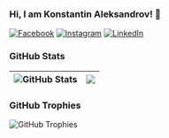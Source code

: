 ### Hi, I am Konstantin Aleksandrov! 👋

[![Facebook](https://img.shields.io/badge/-Facebook-00B2FF?style=flat-square&logo=Facebook&logoColor=white)](https://www.facebook.com/КонстантинАлександров/)
[![Instagram](https://img.shields.io/badge/-Instagram-e4405f?style=flat-square&logo=Instagram&logoColor=white)](https://www.instagram.com/thatguytiti/) 
[![LinkedIn](www.linkedin.com/in/konstantinaleksandrov)]() 

### GitHub Stats

| <img align="center" src="https://github-readme-stats.vercel.app/api?username=Konstantin2208&count_private=true&show_icons=true&include_all_commits=true&hide_border=true&hide=contribs" alt="GitHub Stats" /> | <img align="center" src="https://github-readme-stats.vercel.app/api/top-langs/?username=Konstantin2208&layout=compact&hide_border=true" /> |
| ------------- | ------------- |

### GitHub Trophies

<img align="center" src="https://github-profile-trophy.vercel.app/?username=Konstantin2208&rank=-C,-B" alt="GitHub Trophies" />
